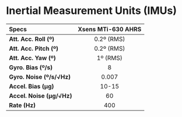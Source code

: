 # Inertial Measurement Units (IMUs)

| Specs                     | Xsens MTi-630 AHRS |
| :------------------------ | :----------------: |
| **Att. Acc. Roll (º)**    | 0.2º (RMS)         |
| **Att. Acc. Pitch (º)**   | 0.2º (RMS)         |
| **Att. Acc. Yaw (º)**     | 1º (RMS)           |
| **Gyro. Bias (º/s)**      | 8                  |
| **Gyro. Noise (º/s/√Hz)** | 0.007              |
| **Accel. Bias (μg)**      | 10-15              |
| **Accel. Noise (µg/√Hz)** | 60                 |
| **Rate (Hz)**             | 400                |